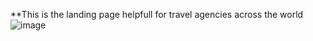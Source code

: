 **This is the landing page helpfull for travel agencies across the world
![image](https://user-images.githubusercontent.com/94219488/193404023-ebf424e0-0110-465a-a535-74ae1b6fe8c4.png)

